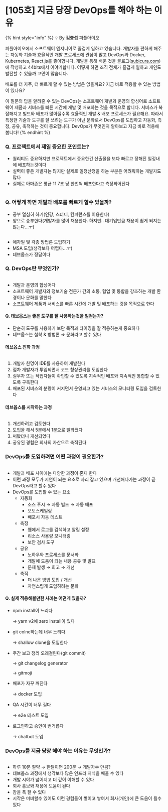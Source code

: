 # \[105호] 지금 당장 DevOps를 해야 하는 이유

{% hint style="info" %}
💡 By **김충섭** 퍼플아이오

퍼플아이오에서 소프트웨어 엔지니어로 즐겁게 일하고 있습니다. 개발자를 편하게 해주는 자동화 기술과 효율적인 개발 프로세스에 관심이 많고 DevOps와 Docker, Kubernetes, React.js를 좋아합니다. 개발을 통해 배운 것을 블로그([subicura.com](http://subicura.com/))에 작성하고 44bits에서 이야기합니다. 어떻게 하면 조직 전체가 즐겁게 일하고 개인도 발전할 수 있을까 고민이 많습니다.

배포를 더 자주, 더 빠르게 할 수 있는 방법은 없을까요? 지금 바로 적용할 수 있는 방법이 있나요?

이 질문의 답을 알려줄 수 있는 DevOps는 소프트웨어 개발과 운영의 합성어로 소프트웨어 제품과 서비스를 빠른 시간에 개발 및 배포하는 것을 목적으로 합니다. 서비스가 복잡해지고 빌드와 배포가 많아질수록 효율적인 개발 & 배포 프로세스가 필요해요. 따라서 특정한 기술과 도구를 잘 쓰려는 도구가 아닌 문화로서 DevOps를 도입하고 자동화, 측정, 공유, 축적하는 것이 중요합니다. DevOps가 무엇인지 알아보고 지금 바로 적용해 봅니다!
{% endhint %}

### Q. 프로젝트에서 제일 중요한 포인트는?

* 퀄리티도 중요하지만 프로젝트에서 중요한건 산출물을 보다 빠르고 정해진 일정내에 배포하는것이다
* 실력이 좋은 개발자는 많지만 실제로 일정산정을 하는 부분은 어려워하는 개발자도 많다
* 실제로 아마존은 평균 11.7초 당 한번씩 배포한다고 측정되어진다

<figure><img src="../../../.gitbook/assets/1.jpeg" alt=""><figcaption></figcaption></figure>

### Q. 어떻게 하면 개발과 배포를 빠르게 할수 있을까?

* 공부 열심히 하기(인강, 스터디, 컨퍼런스를 이용한다)
* 양으로 승부한다(개발자를 많이 채용한다. 하지만.. 대기업만큼 채용이 쉽게 되지는 않는다…ㅜ)

<figure><img src="../../../.gitbook/assets/2.jpeg" alt=""><figcaption></figcaption></figure>

* 애자일 및 각종 방법론 도입하기
* MSA 도입(생각보다 어렵다…ㅜ)
* 데브옵스가 정답이다

### Q. DevOps란 무엇인가?

<figure><img src="../../../.gitbook/assets/3.png" alt=""><figcaption></figcaption></figure>

* 개발과 운영의 합성어다
* 소프트웨어 개발자와 정보기술 전문가 간의 소통, 협업 및 통합을 강조하는 개발 환경이나 문화를 말한다
* 소프트웨어 제품과 서비스를 빠른 시간에 개발 및 배포하는 것을 목적으로 한다

#### Q. 데브옵스는 좋은 도구를 잘 사용하는것을 일컫는가?

* 단순히 도구를 사용하기 보단 목적과 타이밍을 잘 적용하는게 중요하다
* 데브옵스는 철학 & 방법론 ⇒ 문화라고 할수 있다

#### 데브옵스 진화 과정

<figure><img src="../../../.gitbook/assets/4.png" alt=""><figcaption></figcaption></figure>

1. 개발자 한명이 IDE를 사용하여 개발한다
2. 점차 개발자가 투입되면서 코드 형상관리를 도입한다
3. 실무자 또는 작업자들이 확인할 수 있도록 지속적인 배포와 지속적인 통합할 수 있도록 구축한다
4. 배포된 서비스의 분량이 커지면서 운영되고 있는 서비스의 모니터링 도입을 검토한다

#### 데브옵스를 시작하는 과정

<figure><img src="../../../.gitbook/assets/5 (4).png" alt=""><figcaption></figcaption></figure>

1. 개선하려고 검토한다
2. 도입을 해서 5분에서 1분으로 빨라졌다
3. 써봤더니 개선되었다
4. 공유된 경험은 회사의 자산으로 축적된다

### DevOps를 도입하려면 어떤 과정이 필요한가?

<figure><img src="../../../.gitbook/assets/6 (2).png" alt=""><figcaption></figcaption></figure>

* 개발과 배포 사이에는 다양한 과정이 존재 한다
* 이런 과정 모두가 지연이 되는 요소로 자리 잡고 있으며 개선해나가는 과정이 곧 DevOps라고 할수 있다
* DevOps를 도입할 수 있는 요소
  * 자동화
    * 소스 푸시 → 자동 빌드 → 자동 배포
    * 오토스케일링
    * 배포시 자동 테스트
  * 측정
    * 웹에서 로그를 검색하고 알림 설정
    * 리소스 사용량 모니터링
    * 보안 검사 도구
  * 공유
    * 노하우와 프로세스를 문서화
    * 개발에 도움이 되는 내용 공유 및 발표
    * 문제 발생 → 회고 → 개선
  * 축적
    * 더 나은 방법 도입 / 개선
    * 자연스럽게 도입하려는 문화

#### Q. 실제 적용해볼만한 사례는 어떤게 있을까?

*   npm install이 느리다

    → yarn v2에 zero install이 있다
*   git colne하는데 너무 느리다

    → shallow clone을 도입한다
*   주간 보고 정리 오래걸린다(git commit)

    → git changelog generator

    → gitmoji
*   배포가 자꾸 깨진다

    → docker 도입
*   QA 시간이 너무 길다

    → e2e 테스트 도입
*   로그인하고 승인이 번거롭다

    → chatbot 도입

### DevOps를 지금 당장 해야 하는 이유는 무엇인가?

<figure><img src="../../../.gitbook/assets/7 (2).png" alt=""><figcaption></figcaption></figure>

* 하루 10분 절약 → 한달이면 200분 → 개발자수 만큼?
* 데브옵스 과정에서 생각보다 많은 인프라 지식을 배울 수 있다
* 개발 시야가 넓어지고 더 깊이 이해할 수 있다
* 회사 홍보와 채용에 도움이 된다
* 잠을 푹 잘 수 있다
* 시작은 미비할수 있어도 이런 경험들이 쌓이고 쌓여서 회사(개인)에 큰 도움이 될수 있다
